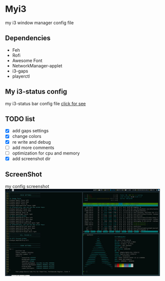 # Myi3
my i3 window manager config file


## Dependencies
* Feh
* Rofi
* Awesome Font
* NetworkManager-applet
* i3-gaps
* playerctl

## My i3-status config
my i3-status bar config file
[click for see](https://github.com/dr-cyb3r/my-i3status)

## TODO list
- [x] add gaps settings
- [x] change colors
- [x] re write and debug
- [ ] add more comments
- [ ] optimization for cpu and memory
- [x] add screenshot dir

## ScreenShot
my config screenshot
![screen shot 1](./screenshots/screenshot1.jpg)
